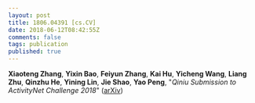 ```yaml
---
layout: post
title: 1806.04391 [cs.CV]
date: 2018-06-12T08:42:55Z
comments: false
tags: publication
published: true
---
```


<b>Xiaoteng Zhang</b>, <b>Yixin Bao</b>, <b>Feiyun Zhang</b>, <b>Kai Hu</b>, <b>Yicheng Wang</b>, <b>Liang Zhu</b>, <b>Qinzhu He</b>, <b>Yining Lin</b>, <b>Jie Shao</b>, <b>Yao Peng</b>, "<i>Qiniu Submission to ActivityNet Challenge 2018</i>" ([arXiv](http://arxiv.org/abs/1806.04391v1))
